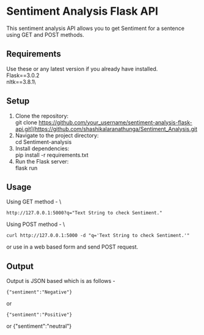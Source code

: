 # Sentiment Analysis Flask API
This sentiment analysis API allows you to get Sentiment for a sentence using GET and POST methods.

## Requirements
Use these or any latest  version if you already have installed.\
    Flask==3.0.2\
    nltk==3.8.1\

## Setup 

1. Clone the repository:\
    git clone https://github.com/your_username/sentiment-analysis-flask-api.git](https://github.com/shashikalaranathunga/Sentiment_Analysis.git
2. Navigate to the project directory:\
    cd Sentiment-analysis
3. Install dependencies:\
    pip install -r requirements.txt
4. Run the Flask server:\
    flask run


## Usage
Using GET method - \

    http://127.0.0.1:5000?q="Text String to check Sentiment."
Using POST method - \

    curl http://127.0.0.1:5000 -d "q='Text String to check Sentiment.'"
or use in a web based form and send POST request.
## Output
Output is JSON based which is as follows -

    {"sentiment":"Negative"}
or

    {"sentiment":"Positive"}

or 
     {"sentiment":"neutral"}

